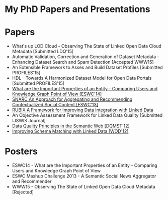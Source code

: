 My PhD Papers and Presentations
===

Papers
======
- What's up LOD Cloud - Observing The State of Linked Open Data Cloud Metadata [Submitted LDQ'15]
- Automatic Validation, Correction and Generation of Dataset Metadata - Enhancing Dataset Search and Spam Detection [Accepted WWW15]
- An Extensible Framework to Asses and Build Dataset Profiles [Submitted PROFILES'15]
- HDL - Towards A Harmonized Dataset Model for Open Data Portals [Submitted PROFILES'15]
- [What are the Important Properties of an Entity - Comparing Users and Knowledge Graph Point of View [ESWC'14]](http://2014.eswc-conferences.org/sites/default/files/eswc2014pd_submission_98.pdf)
- [SNARC An Approach for Aggregating and Recommending Contextualized Social Content [ESWC'13]](http://link.springer.com/chapter/10.1007%2F978-3-642-41242-4_58)
- [RUBIX A Framework for Improving Data Integration with Linked Data](http://dl.acm.org/citation.cfm?id=2422607)
- An Objective Assessment Framework for Linked Data Quality [Submitted IJSWIS Journal]
- [Data Quality Principles in the Semantic Web [DQMST'12]](http://arxiv.org/ftp/arxiv/papers/1305/1305.4054.pdf)
- [Improving Schema Matching with Linked Data [WOD'12]](http://arxiv.org/ftp/arxiv/papers/1205/1205.2691.pdf)

Posters
=======
- ESWC14 - What are the Important Properties of an Entity - Comparing Users and Knowledge Graph Point of View
- ESWC Mashup Challenge 2013 - A Semantic Social News Aggregator and Recommender
- WWW15 - Observing The State of Linked Open Data Cloud Metadata [Rejected]
